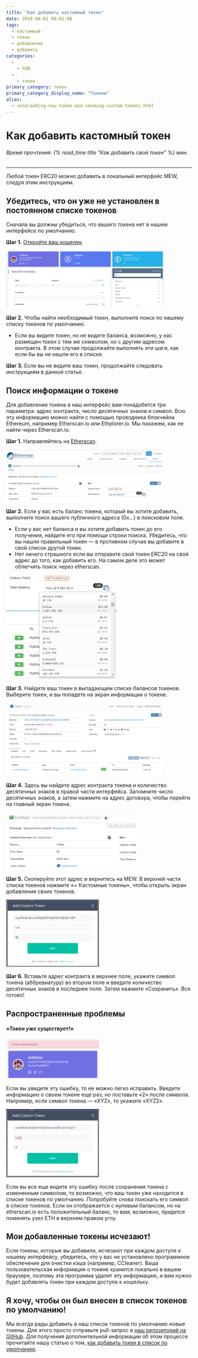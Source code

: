 ```yaml
---
title: "Как добавить кастомный токен"
date: 2018-06-01 00:02:00
tags:
  - кастомный
  - токен
  - добавление
  - добавить
categories:
  - 
    - ЧЗВ
  - 
    - токен
primary_category: токен
primary_category_display_name: "Токены"
alias:
  - send/adding-new-token-and-sending-custom-tokens.html
---
```


# **Как добавить кастомный токен**

###### Время прочтения: {% read_time title "Как добавить свой токен" %} мин.

* * *

Любой токен ERC20 можно добавить в локальный интерфейс MEW, следуя этим инструкциям.

## **Убедитесь, что он уже не установлен в постоянном списке токенов**

Сначала вы должны убедиться, что вашего токена нет в нашем интерфейсе по умолчанию.

**Шаг 1.** [Откройте ваш кошелек](/@@@@@@/getting-started/how-to-access-your-wallet/).

<img src="/images/posts/tokens/Custom1.png" alt="Image of accessed MEW wallet" width="85%" />

**Шаг 2.** Чтобы найти необходимый токен, выполните поиск по нашему списку токенов по умолчанию.

-   Если вы видите токен, но не видите баланса, возможно, у нас размещен токен с тем же символом, но с другим адресом контракта. В этом случае продолжайте выполнять эти шаги, как если бы вы не нашли его в списке.

**Шаг 3.** Если вы не видите ваш токен, продолжайте следовать инструкциям в данной статье.

## **Поиск информации о токене**

Для добавления токена в наш интерфейс вам понадобятся три параметра: адрес контракта, число десятичных знаков и символ. Всю эту информацию можно найти с помощью проводника блокчейна Ethereum, например Etherscan.io или Ethplorer.io. Мы покажем, как ее найти через Etherscan.io.

**Шаг 1.** Направляйтесь на [Etherscan](https://etherscan.io).

<img src="/images/posts/tokens/Custom2.png" alt="Image of Etherscan" width="85%" />

**Шаг 2.** Если у вас есть баланс токена, который вы хотите добавить, выполните поиск вашего публичного адреса (0x...) в поисковом поле.

-   Если у вас нет баланса и вы хотите добавить токен до его получения, найдите его при помощи строки поиска. Убедитесь, что вы нашли правильный токен — в противном случае вы добавите в свой список другой токен.
-   Нет ничего страшного если вы отправите свой токен ERC20 на свой адрес до того, как добавить его. На самом деле это может облегчить поиск через etherscan.

<img src="/images/posts/tokens/Custom3.png" alt="Image of Etherscan owned tokens" width="60%" />

**Шаг 3.** Найдите ваш токен в выпадающем списке балансов токенов. Выберите токен, и вы попадете на экран информации о токене.

<img src="/images/posts/tokens/Custom4.png" alt="Image of Etherscan token information" width="85%" />

**Шаг 4.** Здесь вы найдете адрес контракта токена и количество десятичных знаков в правой части интерфейса. Запомните число десятичных знаков, а затем нажмите на адрес договора, чтобы перейти на главный экран токена.

<img src="/images/posts/tokens/Custom5.png" alt="Image of token Contract Address on Etherscan" width="70%" />

**Шаг 5.** Скопируйте этот адрес и вернитесь на MEW. В верхней части списка токенов нажмите «+ Кастомные токены», чтобы открыть экран добавления своих токенов.

<img src="/images/posts/tokens/Custom6.png" alt="Image of adding a custom token on MEW" width="50%" />

**Шаг 6.** Вставьте адрес контракта в верхнее поле, укажите символ токена (аббревиатуру) во втором поле и введите количество десятичных знаков в последнее поле. Затем нажмите «Сохранить». Все готово!

## **Распространенные проблемы**

#### _«Токен уже существует!»_

<img src="/images/posts/tokens/Custom7.png" alt="Image of 'Token Already Exists' error on MEW" width="50%" />

Если вы увидите эту ошибку, то ее можно легко исправить. Введите информацию о своем токене еще раз, но поставьте «2» после символа. Например, если символ токена — «XYZ», то укажите «XYZ2».

<img src="/images/posts/tokens/Custom8.png" alt="Image of adding custom token on MEW with '2' added" width="50%" />

Если вы все еще видите эту ошибку после сохранения токена с измененным символом, то возможно, что ваш токен уже находится в списке токенов по умолчанию. Попробуйте снова поискать его символ в списке токенов. Если он отображается с нулевым балансом, но на etherscan.io есть положительный баланс, то вам, возможно, придется поменять узел ETH в верхнем правом углу.

## **Мои добавленные токены исчезают!**

Если токены, которые вы добавили, исчезают при каждом доступе к нашему интерфейсу, убедитесь, что у вас не установлено программное обеспечение для очистки кэша (например, CCleaner). Ваша пользовательская информация о токене хранится локально в вашем браузере, поэтому эта программа удалит эту информацию, и вам нужно будет добавлять токен при каждом доступе к кошельку.

## **Я хочу, чтобы он был внесен в список токенов по умолчанию!**

Мы всегда рады добавить в наш список токенов по умолчанию новые токены. Для этого просто отправьте pull-запрос в [наш репозиторий на GitHub](https://github.com/MyEtherWallet/ethereum-lists/tree/master/src/tokens/eth). Для получения дополнительной информации об этом процессе прочитайте нашу статью о том, [как добавить токен в список по умолчанию](/@@@@@@/tokens/adding-token-as-a-default/).
